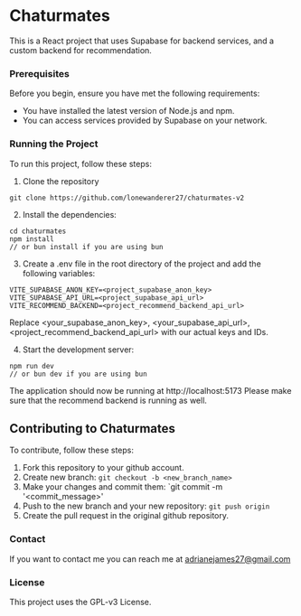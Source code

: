 # Chaturmates

This is a React project that uses Supabase for backend services, and a custom backend for recommendation.

### Prerequisites

Before you begin, ensure you have met the following requirements:
- You have installed the latest version of Node.js and npm.
- You can access services provided by Supabase on your network.

### Running the Project

To run this project, follow these steps:

1. Clone the repository

```
git clone https://github.com/lonewanderer27/chaturmates-v2
```

2. Install the dependencies:
```
cd chaturmates
npm install
// or bun install if you are using bun
```

3. Create a .env file in the root directory of the project and add the following variables:
```
VITE_SUPABASE_ANON_KEY=<project_supabase_anon_key>
VITE_SUPABASE_API_URL=<project_supabase_api_url>
VITE_RECOMMEND_BACKEND=<project_recommend_backend_api_url>
```

Replace <your_supabase_anon_key>, <your_supabase_api_url>, <project_recommend_backend_api_url> with our actual keys and IDs.

4. Start the development server:
```
npm run dev
// or bun dev if you are using bun
```
The application should now be running at http://localhost:5173
Please make sure that the recommend backend is running as well.


## Contributing to Chaturmates

To contribute, follow these steps:
1. Fork this repository to your github account.
2. Create new branch: `git checkout -b <new_branch_name>`
3. Make your changes and commit them: `git commit -m '<commit_message>'
4. Push to the new branch and your new repository: `git push origin`
5. Create the pull request in the original github repository.

### Contact
If you want to contact me you can reach me at adrianejames27@gmail.com

### License
This project uses the GPL-v3 License.

